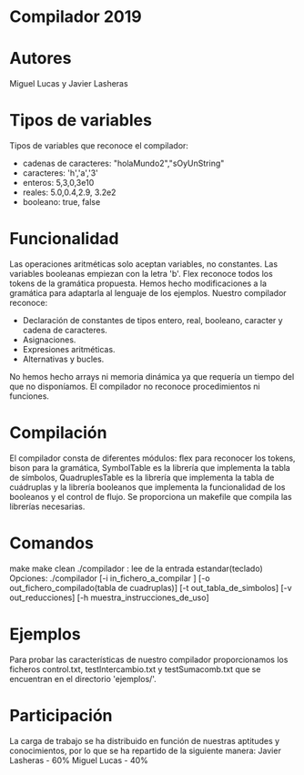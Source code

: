 # Compilador 2019
# Autores 
Miguel Lucas y Javier Lasheras

# Tipos de variables 
Tipos de variables que reconoce el compilador:
- cadenas de caracteres: "holaMundo2","sOyUnString"
- caracteres: 'h','a','3'
- enteros: 5,3,0,3e10
- reales: 5.0,0.4,2.9, 3.2e2
- booleano: true, false

# Funcionalidad
Las operaciones aritméticas solo aceptan variables, no constantes.
Las variables booleanas empiezan con la letra 'b'.
Flex reconoce todos los tokens de la gramática propuesta.
Hemos hecho modificaciones a la gramática para adaptarla al lenguaje de los ejemplos.
Nuestro compilador reconoce:
- Declaración de constantes de tipos entero, real, booleano, caracter y cadena de caracteres.
- Asignaciones.
- Expresiones aritméticas.
- Alternativas y bucles.

No hemos hecho arrays ni memoria dinámica ya que requería un tiempo del que no disponíamos.
El compilador no reconoce procedimientos ni funciones.

# Compilación
El compilador consta de diferentes módulos: flex para reconocer los tokens, bison para la gramática, SymbolTable es la librería que implementa la tabla de símbolos, QuadruplesTable es la librería que implementa la tabla de cuádruplas y la librería booleanos que implementa la funcionalidad de los booleanos y el control de flujo.
Se proporciona un makefile que compila las librerías necesarias.

# Comandos
make 
make clean
./compilador : lee de la entrada estandar(teclado)
Opciones:
./compilador [-i in_fichero_a_compilar ] [-o out_fichero_compilado(tabla de cuadruplas)] [-t out_tabla_de_simbolos] [-v out_reducciones] [-h muestra_instrucciones_de_uso] 
  
# Ejemplos
Para probar las características de nuestro compilador proporcionamos los ficheros control.txt, testIntercambio.txt y testSumacomb.txt que se encuentran en el directorio 'ejemplos/'.

# Participación
La carga de trabajo se ha distribuido en función de nuestras aptitudes y conocimientos, por lo que se ha repartido de la siguiente manera:
Javier Lasheras - 60%
Miguel Lucas - 40%


